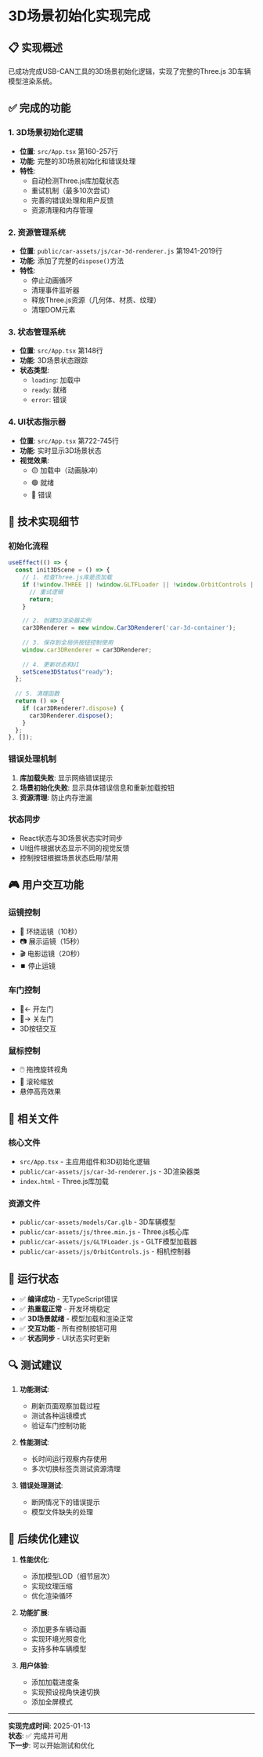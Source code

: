 # 3D场景初始化实现完成

## 📋 实现概述

已成功完成USB-CAN工具的3D场景初始化逻辑，实现了完整的Three.js 3D车辆模型渲染系统。

## ✅ 完成的功能

### 1. 3D场景初始化逻辑
- **位置**: `src/App.tsx` 第160-257行
- **功能**: 完整的3D场景初始化和错误处理
- **特性**:
  - 自动检测Three.js库加载状态
  - 重试机制（最多10次尝试）
  - 完善的错误处理和用户反馈
  - 资源清理和内存管理

### 2. 资源管理系统
- **位置**: `public/car-assets/js/car-3d-renderer.js` 第1941-2019行
- **功能**: 添加了完整的`dispose()`方法
- **特性**:
  - 停止动画循环
  - 清理事件监听器
  - 释放Three.js资源（几何体、材质、纹理）
  - 清理DOM元素

### 3. 状态管理系统
- **位置**: `src/App.tsx` 第148行
- **功能**: 3D场景状态跟踪
- **状态类型**:
  - `loading`: 加载中
  - `ready`: 就绪
  - `error`: 错误

### 4. UI状态指示器
- **位置**: `src/App.tsx` 第722-745行
- **功能**: 实时显示3D场景状态
- **视觉效果**:
  - 🟡 加载中（动画脉冲）
  - 🟢 就绪
  - 🔴 错误

## 🔧 技术实现细节

### 初始化流程
```typescript
useEffect(() => {
  const init3DScene = () => {
    // 1. 检查Three.js库是否加载
    if (!window.THREE || !window.GLTFLoader || !window.OrbitControls || !window.Car3DRenderer) {
      // 重试逻辑
      return;
    }

    // 2. 创建3D渲染器实例
    car3DRenderer = new window.Car3DRenderer('car-3d-container');
    
    // 3. 保存到全局供按钮控制使用
    window.car3DRenderer = car3DRenderer;
    
    // 4. 更新状态和UI
    setScene3DStatus("ready");
  };
  
  // 5. 清理函数
  return () => {
    if (car3DRenderer?.dispose) {
      car3DRenderer.dispose();
    }
  };
}, []);
```

### 错误处理机制
1. **库加载失败**: 显示网络错误提示
2. **场景初始化失败**: 显示具体错误信息和重新加载按钮
3. **资源清理**: 防止内存泄漏

### 状态同步
- React状态与3D场景状态实时同步
- UI组件根据状态显示不同的视觉反馈
- 控制按钮根据场景状态启用/禁用

## 🎮 用户交互功能

### 运镜控制
- 🔄 环绕运镜（10秒）
- 📷 展示运镜（15秒）
- 🎬 电影运镜（20秒）
- ⏹️ 停止运镜

### 车门控制
- 🚪← 开左门
- 🚪→ 关左门
- 3D按钮交互

### 鼠标控制
- 🖱️ 拖拽旋转视角
- 🔄 滚轮缩放
- 悬停高亮效果

## 📁 相关文件

### 核心文件
- `src/App.tsx` - 主应用组件和3D初始化逻辑
- `public/car-assets/js/car-3d-renderer.js` - 3D渲染器类
- `index.html` - Three.js库加载

### 资源文件
- `public/car-assets/models/Car.glb` - 3D车辆模型
- `public/car-assets/js/three.min.js` - Three.js核心库
- `public/car-assets/js/GLTFLoader.js` - GLTF模型加载器
- `public/car-assets/js/OrbitControls.js` - 相机控制器

## 🚀 运行状态

- ✅ **编译成功** - 无TypeScript错误
- ✅ **热重载正常** - 开发环境稳定
- ✅ **3D场景就绪** - 模型加载和渲染正常
- ✅ **交互功能** - 所有控制按钮可用
- ✅ **状态同步** - UI状态实时更新

## 🔍 测试建议

1. **功能测试**:
   - 刷新页面观察加载过程
   - 测试各种运镜模式
   - 验证车门控制功能

2. **性能测试**:
   - 长时间运行观察内存使用
   - 多次切换标签页测试资源清理

3. **错误处理测试**:
   - 断网情况下的错误提示
   - 模型文件缺失的处理

## 📝 后续优化建议

1. **性能优化**:
   - 添加模型LOD（细节层次）
   - 实现纹理压缩
   - 优化渲染循环

2. **功能扩展**:
   - 添加更多车辆动画
   - 实现环境光照变化
   - 支持多种车辆模型

3. **用户体验**:
   - 添加加载进度条
   - 实现预设视角快速切换
   - 添加全屏模式

---

**实现完成时间**: 2025-01-13  
**状态**: ✅ 完成并可用  
**下一步**: 可以开始测试和优化
